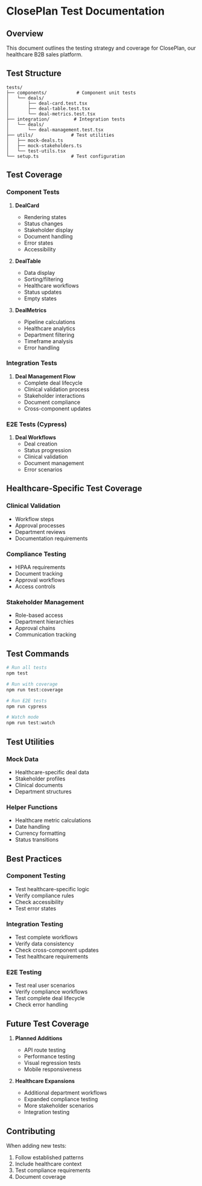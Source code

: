 # ClosePlan Test Documentation

## Overview
This document outlines the testing strategy and coverage for ClosePlan, our healthcare B2B sales platform.

## Test Structure
```
tests/
├── components/           # Component unit tests
│   └── deals/
│       ├── deal-card.test.tsx
│       ├── deal-table.test.tsx
│       └── deal-metrics.test.tsx
├── integration/         # Integration tests
│   └── deals/
│       └── deal-management.test.tsx
├── utils/              # Test utilities
│   ├── mock-deals.ts
│   ├── mock-stakeholders.ts
│   └── test-utils.tsx
└── setup.ts            # Test configuration
```

## Test Coverage

### Component Tests
1. **DealCard**
   - Rendering states
   - Status changes
   - Stakeholder display
   - Document handling
   - Error states
   - Accessibility

2. **DealTable**
   - Data display
   - Sorting/filtering
   - Healthcare workflows
   - Status updates
   - Empty states

3. **DealMetrics**
   - Pipeline calculations
   - Healthcare analytics
   - Department filtering
   - Timeframe analysis
   - Error handling

### Integration Tests
1. **Deal Management Flow**
   - Complete deal lifecycle
   - Clinical validation process
   - Stakeholder interactions
   - Document compliance
   - Cross-component updates

### E2E Tests (Cypress)
1. **Deal Workflows**
   - Deal creation
   - Status progression
   - Clinical validation
   - Document management
   - Error scenarios

## Healthcare-Specific Test Coverage

### Clinical Validation
- Workflow steps
- Approval processes
- Department reviews
- Documentation requirements

### Compliance Testing
- HIPAA requirements
- Document tracking
- Approval workflows
- Access controls

### Stakeholder Management
- Role-based access
- Department hierarchies
- Approval chains
- Communication tracking

## Test Commands
```bash
# Run all tests
npm test

# Run with coverage
npm run test:coverage

# Run E2E tests
npm run cypress

# Watch mode
npm run test:watch
```

## Test Utilities

### Mock Data
- Healthcare-specific deal data
- Stakeholder profiles
- Clinical documents
- Department structures

### Helper Functions
- Healthcare metric calculations
- Date handling
- Currency formatting
- Status transitions

## Best Practices

### Component Testing
- Test healthcare-specific logic
- Verify compliance rules
- Check accessibility
- Test error states

### Integration Testing
- Test complete workflows
- Verify data consistency
- Check cross-component updates
- Test healthcare requirements

### E2E Testing
- Test real user scenarios
- Verify compliance workflows
- Test complete deal lifecycle
- Check error handling

## Future Test Coverage
1. **Planned Additions**
   - API route testing
   - Performance testing
   - Visual regression tests
   - Mobile responsiveness

2. **Healthcare Expansions**
   - Additional department workflows
   - Expanded compliance testing
   - More stakeholder scenarios
   - Integration testing

## Contributing
When adding new tests:
1. Follow established patterns
2. Include healthcare context
3. Test compliance requirements
4. Document coverage 